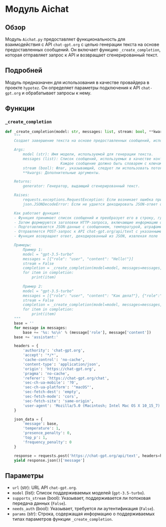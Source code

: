 # Модуль Aichat

## Обзор

Модуль `Aichat.py` предоставляет функциональность для взаимодействия с API `chat-gpt.org` с целью генерации текста на основе предоставленных сообщений. Он включает функцию `_create_completion`, которая отправляет запрос к API и возвращает сгенерированный текст.

## Подробней

Модуль предназначен для использования в качестве провайдера в проекте `hypotez`. Он определяет параметры подключения к API `chat-gpt.org` и обрабатывает запросы к нему.

## Функции

### `_create_completion`

```python
def _create_completion(model: str, messages: list, stream: bool, **kwargs):
    """
    Создает завершение текста на основе предоставленных сообщений, используя API chat-gpt.org.

    Args:
        model (str): Имя модели, используемой для генерации текста.
        messages (list): Список сообщений, используемых в качестве контекста для генерации.
                         Каждое сообщение должно быть словарем с ключами 'role' (роль отправителя) и 'content' (содержимое сообщения).
        stream (bool): Флаг, указывающий, следует ли использовать потоковую передачу данных.
        **kwargs: Дополнительные аргументы.

    Returns:
        generator: Генератор, выдающий сгенерированный текст.

    Raises:
        requests.exceptions.RequestException: Если возникает ошибка при отправке запроса к API.
        json.JSONDecodeError: Если не удается декодировать JSON-ответ от API.

    Как работает функция:
    - Функция принимает список сообщений и преобразует его в строку, где каждое сообщение форматируется как "role: content".
    - Затем формируются заголовки HTTP-запроса, включающие информацию о типе контента, источнике запроса и User-Agent.
    - Подготавливается JSON-данные с сообщением, температурой, штрафами за присутствие и частоту, а также вероятностью top_p.
    - Отправляется POST-запрос к API chat-gpt.org/api/text с указанными заголовками и данными.
    - Функция возвращает ответ, декодированный из JSON, извлекая поле 'message', при помощи yield.

    Примеры:
        Пример 1:
        model = "gpt-3.5-turbo"
        messages = [{"role": "user", "content": "Hello!"}]
        stream = False
        completion = _create_completion(model=model, messages=messages, stream=stream)
        for item in completion:
            print(item)
        
        Пример 2:
        model = "gpt-3.5-turbo"
        messages = [{"role": "user", "content": "Как дела?"}, {"role":"assistant", "content":"Отлично!"}]
        stream = False
        completion = _create_completion(model=model, messages=messages, stream=stream)
        for item in completion:
            print(item)
    """
    base = ''
    for message in messages:
        base += '%s: %s\n' % (message['role'], message['content'])
    base += 'assistant:'

    headers = {
        'authority': 'chat-gpt.org',
        'accept': '*/*',
        'cache-control': 'no-cache',
        'content-type': 'application/json',
        'origin': 'https://chat-gpt.org',
        'pragma': 'no-cache',
        'referer': 'https://chat-gpt.org/chat',
        'sec-ch-ua-mobile': '?0',
        'sec-ch-ua-platform': '"macOS"',
        'sec-fetch-dest': 'empty',
        'sec-fetch-mode': 'cors',
        'sec-fetch-site': 'same-origin',
        'user-agent': 'Mozilla/5.0 (Macintosh; Intel Mac OS X 10_15_7) AppleWebKit/537.36 (KHTML, like Gecko) Chrome/113.0.0.0 Safari/537.36',
    }

    json_data = {
        'message': base,
        'temperature': 1,
        'presence_penalty': 0,
        'top_p': 1,
        'frequency_penalty': 0
    }

    response = requests.post('https://chat-gpt.org/api/text', headers=headers, json=json_data)
    yield response.json()['message']
```

## Параметры

- `url` (str): URL API `chat-gpt.org`.
- `model` (list): Список поддерживаемых моделей (`gpt-3.5-turbo`).
- `supports_stream` (bool): Указывает, поддерживается ли потоковая передача данных (`False`).
- `needs_auth` (bool): Указывает, требуется ли аутентификация (`False`).
- `params` (str): Строка, содержащая информацию о поддерживаемых типах параметров функции `_create_completion`.